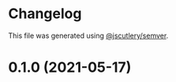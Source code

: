 # Changelog

This file was generated using [@jscutlery/semver](https://github.com/jscutlery/semver).

# 0.1.0 (2021-05-17)
